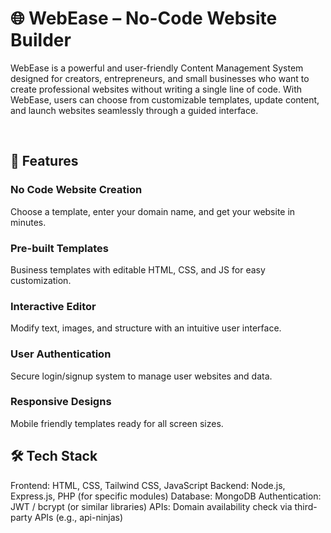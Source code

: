 # 🌐 WebEase – No-Code Website Builder
<p>
WebEase is a powerful and user-friendly Content Management System designed for creators, entrepreneurs, and small businesses who want to create professional websites without writing a single line of code. With WebEase, users can choose from customizable templates, update content, and launch websites seamlessly through a guided interface.
</p>

</br>

<h2>🚀 Features </h2>

<h3>No Code Website Creation</h3> 
<p>Choose a template, enter your domain name, and get your website in minutes.</p>
<h3>Pre-built Templates </h3> 
<p>Business templates with editable HTML, CSS, and JS for easy customization.</p>
<h3>Interactive Editor</h3> 
<p>Modify text, images, and structure with an intuitive user interface. </p>
<h3>User Authentication</h3> 
<p>Secure login/signup system to manage user websites and data.</p>
<h3>Responsive Designs</h3> 
<p>Mobile friendly templates ready for all screen sizes.</p>

<h2>🛠️ Tech Stack</h2>
Frontend: HTML, CSS, Tailwind CSS, JavaScript
Backend: Node.js, Express.js, PHP (for specific modules)
Database: MongoDB
Authentication: JWT / bcrypt (or similar libraries)
APIs: Domain availability check via third-party APIs (e.g., api-ninjas)

